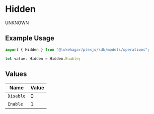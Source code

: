 # Hidden

UNKNOWN

## Example Usage

```typescript
import { Hidden } from "@lukehagar/plexjs/sdk/models/operations";

let value: Hidden = Hidden.Enable;
```

## Values

| Name      | Value     |
| --------- | --------- |
| `Disable` | 0         |
| `Enable`  | 1         |